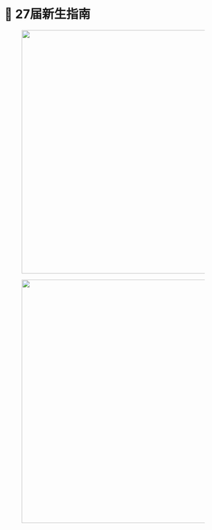 # 🔔 27届新生指南

<figure><img src="../.gitbook/assets/1 (2).jpg" alt="" width="563"><figcaption></figcaption></figure>

<figure><img src="../.gitbook/assets/1 (3).jpg" alt="" width="563"><figcaption></figcaption></figure>

<figure><img src="../.gitbook/assets/1 (4).jpg" alt=""><figcaption></figcaption></figure>

<figure><img src="../.gitbook/assets/1 (5).jpg" alt=""><figcaption></figcaption></figure>

<figure><img src="../.gitbook/assets/1 (6).jpg" alt=""><figcaption></figcaption></figure>

<figure><img src="../.gitbook/assets/1 (7).jpg" alt=""><figcaption></figcaption></figure>

<figure><img src="../.gitbook/assets/1 (8).jpg" alt=""><figcaption></figcaption></figure>

<figure><img src="../.gitbook/assets/1 (9).jpg" alt=""><figcaption></figcaption></figure>

<figure><img src="../.gitbook/assets/1 (10).jpg" alt=""><figcaption></figcaption></figure>

<figure><img src="../.gitbook/assets/1 (11).jpg" alt=""><figcaption></figcaption></figure>

<figure><img src="../.gitbook/assets/1 (12).jpg" alt=""><figcaption></figcaption></figure>

<figure><img src="../.gitbook/assets/1 (13).jpg" alt=""><figcaption></figcaption></figure>

<figure><img src="../.gitbook/assets/1 (14).jpg" alt=""><figcaption></figcaption></figure>

<figure><img src="../.gitbook/assets/1 (15).jpg" alt=""><figcaption></figcaption></figure>

<figure><img src="../.gitbook/assets/1 (16).jpg" alt=""><figcaption></figcaption></figure>

<figure><img src="../.gitbook/assets/1 (17).jpg" alt=""><figcaption></figcaption></figure>

<figure><img src="../.gitbook/assets/1 (18).jpg" alt=""><figcaption></figcaption></figure>

<figure><img src="../.gitbook/assets/1 (19).jpg" alt=""><figcaption></figcaption></figure>

<figure><img src="../.gitbook/assets/1 (20).jpg" alt=""><figcaption></figcaption></figure>

<figure><img src="../.gitbook/assets/1 (1).jpg" alt=""><figcaption></figcaption></figure>
